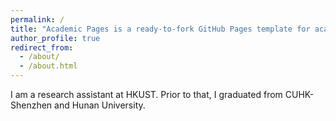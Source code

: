 ```yaml
---
permalink: /
title: "Academic Pages is a ready-to-fork GitHub Pages template for academic personal websites"
author_profile: true
redirect_from: 
  - /about/
  - /about.html
---
```


I am a research assistant at HKUST. Prior to that, I graduated from CUHK-Shenzhen and Hunan University.
